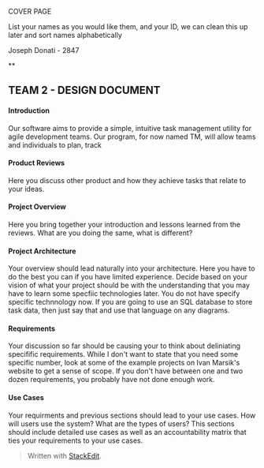 ﻿ 
  

COVER PAGE

List your names as you would like them, and your ID, we can clean this up later and sort names alphabetically

Joseph Donati - 2847

**

## TEAM 2 - DESIGN DOCUMENT



  

#### Introduction

Our software aims to provide a simple, intuitive task management utility for agile development teams. Our program, for now named TM, will allow teams and individuals to plan, track

#### Product Reviews
Here you discuss other product and how they achieve tasks that relate to your ideas.

#### Project Overview

Here you bring together your introduction and lessons learned from the reviews. What are you doing the same, what is different?

#### Project Architecture

Your overview should lead naturally into your architecture. Here you have to do the best you can if you have limited experience. Decide based on your vision of what your project should be with the understanding that you may have to learn some specfiic technologies later. You do not have specify specific technnology now. If you are going to use an SQL database to store task data, then just say that and use that language on any diagrams.

#### Requirements

Your discussion so far should be causing your to think about deliniating specifific requirements. While I don't want to state that you need some specific number, look at some of the example projects on Ivan Marsik's website to get a sense of scope. If you don't have between one and two dozen requirements, you probably have not done enough work.

#### Use Cases

Your requirments and previous sections should lead to your use cases. How will users use the system? What are the types of users? This sections should include detailed use cases as well as an accountability matrix that ties your requirements to your use cases.

> Written with [StackEdit](https://stackedit.io/).
